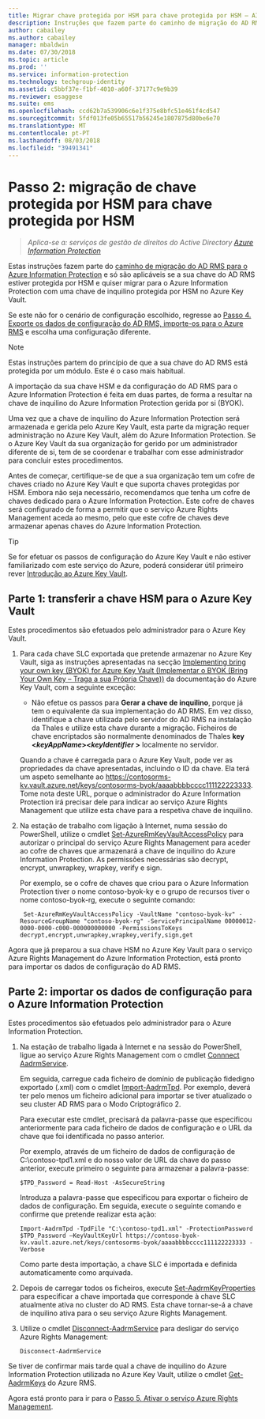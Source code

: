 ```yaml
---
title: Migrar chave protegida por HSM para chave protegida por HSM – AIP
description: Instruções que fazem parte do caminho de migração do AD RMS para o Azure Information Protection e só são aplicáveis se a sua chave do AD RMS estiver protegida por HSM e quiser migrar para o Azure Information Protection com uma chave de inquilino protegida por HSM no Azure Key Vault.
author: cabailey
ms.author: cabailey
manager: mbaldwin
ms.date: 07/30/2018
ms.topic: article
ms.prod: ''
ms.service: information-protection
ms.technology: techgroup-identity
ms.assetid: c5bbf37e-f1bf-4010-a60f-37177c9e9b39
ms.reviewer: esaggese
ms.suite: ems
ms.openlocfilehash: ccd62b7a539906c6e1f375e8bfc51e461f4cd547
ms.sourcegitcommit: 5fdf013fe05b65517b56245e1807875d80be6e70
ms.translationtype: MT
ms.contentlocale: pt-PT
ms.lasthandoff: 08/03/2018
ms.locfileid: "39491341"
---
```

# <a name="step-2-hsm-protected-key-to-hsm-protected-key-migration"></a>Passo 2: migração de chave protegida por HSM para chave protegida por HSM

>*Aplica-se a: serviços de gestão de direitos do Active Directory [Azure Information Protection](https://azure.microsoft.com/pricing/details/information-protection)*


Estas instruções fazem parte do [caminho de migração do AD RMS para o Azure Information Protection](migrate-from-ad-rms-to-azure-rms.md) e só são aplicáveis se a sua chave do AD RMS estiver protegida por HSM e quiser migrar para o Azure Information Protection com uma chave de inquilino protegida por HSM no Azure Key Vault. 

Se este não for o cenário de configuração escolhido, regresse ao [Passo 4. Exporte os dados de configuração do AD RMS, importe-os para o Azure RMS](migrate-from-ad-rms-phase2.md#step-4-export-configuration-data-from-ad-rms-and-import-it-to-azure-information-protection) e escolha uma configuração diferente.

> [!NOTE]
> Estas instruções partem do princípio de que a sua chave do AD RMS está protegida por um módulo. Este é o caso mais habitual. 

A importação da sua chave HSM e da configuração do AD RMS para o Azure Information Protection é feita em duas partes, de forma a resultar na chave de inquilino do Azure Information Protection gerida por si (BYOK).

Uma vez que a chave de inquilino do Azure Information Protection será armazenada e gerida pelo Azure Key Vault, esta parte da migração requer administração no Azure Key Vault, além do Azure Information Protection. Se o Azure Key Vault da sua organização for gerido por um administrador diferente de si, tem de se coordenar e trabalhar com esse administrador para concluir estes procedimentos.

Antes de começar, certifique-se de que a sua organização tem um cofre de chaves criado no Azure Key Vault e que suporta chaves protegidas por HSM. Embora não seja necessário, recomendamos que tenha um cofre de chaves dedicado para o Azure Information Protection. Este cofre de chaves será configurado de forma a permitir que o serviço Azure Rights Management aceda ao mesmo, pelo que este cofre de chaves deve armazenar apenas chaves do Azure Information Protection.


> [!TIP]
> Se for efetuar os passos de configuração do Azure Key Vault e não estiver familiarizado com este serviço do Azure, poderá considerar útil primeiro rever [Introdução ao Azure Key Vault](https://azure.microsoft.com/documentation/articles/key-vault-get-started/). 


## <a name="part-1-transfer-your-hsm-key-to-azure-key-vault"></a>Parte 1: transferir a chave HSM para o Azure Key Vault

Estes procedimentos são efetuados pelo administrador para o Azure Key Vault.

1. Para cada chave SLC exportada que pretende armazenar no Azure Key Vault, siga as instruções apresentadas na secção [Implementing bring your own key (BYOK) for Azure Key Vault (Implementar o BYOK (Bring Your Own Key – Traga a sua Própria Chave))](https://azure.microsoft.com/documentation/articles/key-vault-hsm-protected-keys/#implementing-bring-your-own-key-byok-for-azurekey-vault) da documentação do Azure Key Vault, com a seguinte exceção:

    - Não efetue os passos para **Gerar a chave de inquilino**, porque já tem o equivalente da sua implementação do AD RMS. Em vez disso, identifique a chave utilizada pelo servidor do AD RMS na instalação da Thales e utilize esta chave durante a migração. Ficheiros de chave encriptados são normalmente denominados de Thales **key <*keyAppName*><*keyIdentifier* >**  localmente no servidor.

    Quando a chave é carregada para o Azure Key Vault, pode ver as propriedades da chave apresentadas, incluindo o ID da chave. Ela terá um aspeto semelhante ao https://contosorms-kv.vault.azure.net/keys/contosorms-byok/aaaabbbbcccc111122223333. Tome nota deste URL, porque o administrador do Azure Information Protection irá precisar dele para indicar ao serviço Azure Rights Management que utilize esta chave para a respetiva chave de inquilino.

2. Na estação de trabalho com ligação à Internet, numa sessão do PowerShell, utilize o cmdlet [Set-AzureRmKeyVaultAccessPolicy](/powershell/module/azurerm.keyvault/set-azurermkeyvaultaccesspolicy) para autorizar o principal do serviço Azure Rights Management para aceder ao cofre de chaves que armazenará a chave de inquilino do Azure Information Protection. As permissões necessárias são decrypt, encrypt, unwrapkey, wrapkey, verify e sign.
    
    Por exemplo, se o cofre de chaves que criou para o Azure Information Protection tiver o nome contoso-byok-ky e o grupo de recursos tiver o nome contoso-byok-rg, execute o seguinte comando:
    
        Set-AzureRmKeyVaultAccessPolicy -VaultName "contoso-byok-kv" -ResourceGroupName "contoso-byok-rg" -ServicePrincipalName 00000012-0000-0000-c000-000000000000 -PermissionsToKeys decrypt,encrypt,unwrapkey,wrapkey,verify,sign,get


Agora que já preparou a sua chave HSM no Azure Key Vault para o serviço Azure Rights Management do Azure Information Protection, está pronto para importar os dados de configuração do AD RMS.

## <a name="part-2-import-the-configuration-data-to-azure-information-protection"></a>Parte 2: importar os dados de configuração para o Azure Information Protection

Estes procedimentos são efetuados pelo administrador para o Azure Information Protection.

1. Na estação de trabalho ligada à Internet e na sessão do PowerShell, ligue ao serviço Azure Rights Management com o cmdlet [Connnect AadrmService](/powershell/aadrm/vlatest/connect-aadrmservice).
    
    Em seguida, carregue cada ficheiro de domínio de publicação fidedigno exportado (.xml) com o cmdlet [Import-AadrmTpd](/powershell/aadrm/vlatest/import-aadrmtpd). Por exemplo, deverá ter pelo menos um ficheiro adicional para importar se tiver atualizado o seu cluster AD RMS para o Modo Criptográfico 2.
    
    Para executar este cmdlet, precisará da palavra-passe que especificou anteriormente para cada ficheiro de dados de configuração e o URL da chave que foi identificada no passo anterior.
    
    Por exemplo, através de um ficheiro de dados de configuração de C:\contoso-tpd1.xml e do nosso valor de URL da chave do passo anterior, execute primeiro o seguinte para armazenar a palavra-passe:
    
    ```
    $TPD_Password = Read-Host -AsSecureString
    ```
    
    Introduza a palavra-passe que especificou para exportar o ficheiro de dados de configuração. Em seguida, execute o seguinte comando e confirme que pretende realizar esta ação:
    
    ```
    Import-AadrmTpd -TpdFile "C:\contoso-tpd1.xml" -ProtectionPassword $TPD_Password –KeyVaultKeyUrl https://contoso-byok-kv.vault.azure.net/keys/contosorms-byok/aaaabbbbcccc111122223333 -Verbose
    ```
    
    Como parte desta importação, a chave SLC é importada e definida automaticamente como arquivada.

2.  Depois de carregar todos os ficheiros, execute [Set-AadrmKeyProperties](/powershell/module/aadrm/set-aadrmkeyproperties) para especificar a chave importada que corresponde à chave SLC atualmente ativa no cluster do AD RMS. Esta chave tornar-se-á a chave de inquilino ativa para o seu serviço Azure Rights Management.

3.  Utilize o cmdlet [Disconnect-AadrmService](/powershell/aadrm/vlatest/disconnect-aadrmservice) para desligar do serviço Azure Rights Management:

    ```
    Disconnect-AadrmService
    ```

Se tiver de confirmar mais tarde qual a chave de inquilino do Azure Information Protection utilizada no Azure Key Vault, utilize o cmdlet [Get-AadrmKeys](/powershell/aadrm/vlatest/get-aadrmkeys) do Azure RMS.

Agora está pronto para ir para o [Passo 5. Ativar o serviço Azure Rights Management](migrate-from-ad-rms-phase2.md#step-5-activate-the-azure-rights-management-service).


